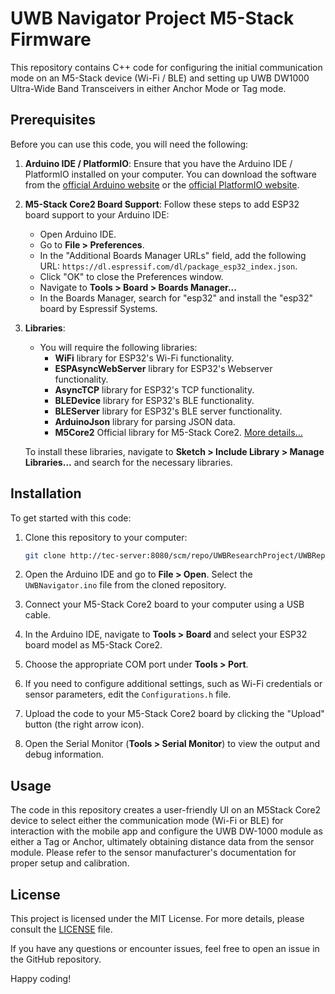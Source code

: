 # UWB Navigator Project M5-Stack Firmware

This repository contains C++ code for configuring the initial communication mode on an M5-Stack device (Wi-Fi / BLE) and setting up UWB DW1000 Ultra-Wide Band Transceivers in either Anchor Mode or Tag mode.

## Prerequisites

Before you can use this code, you will need the following:

1. **Arduino IDE / PlatformIO**: Ensure that you have the Arduino IDE / PlatformIO installed on your computer. You can download the software from the [official Arduino website](https://www.arduino.cc/en/software) or the [official PlatformIO website](https://platformio.org/).

2. **M5-Stack Core2 Board Support**: Follow these steps to add ESP32 board support to your Arduino IDE:

   - Open Arduino IDE.
   - Go to **File > Preferences**.
   - In the "Additional Boards Manager URLs" field, add the following URL: `https://dl.espressif.com/dl/package_esp32_index.json`.
   - Click "OK" to close the Preferences window.
   - Navigate to **Tools > Board > Boards Manager...**
   - In the Boards Manager, search for "esp32" and install the "esp32" board by Espressif Systems.

3. **Libraries**:

   - You will require the following libraries:
     - **WiFi** library for ESP32's Wi-Fi functionality.
     - **ESPAsyncWebServer** library for ESP32's Webserver functionality.
     - **AsyncTCP** library for ESP32's TCP functionality.
     - **BLEDevice** library for ESP32's BLE functionality.
     - **BLEServer** library for ESP32's BLE server functionality.
     - **ArduinoJson** library for parsing JSON data.
     - **M5Core2** Official library for M5-Stack Core2. [More details...](https://github.com/m5stack/M5Core2)

   To install these libraries, navigate to **Sketch > Include Library > Manage Libraries...** and search for the necessary libraries.

## Installation

To get started with this code:

1. Clone this repository to your computer:

   ```bash
   git clone http://tec-server:8080/scm/repo/UWBResearchProject/UWBRepo
   ```

2. Open the Arduino IDE and go to **File > Open**. Select the `UWBNavigator.ino` file from the cloned repository.

3. Connect your M5-Stack Core2 board to your computer using a USB cable.

4. In the Arduino IDE, navigate to **Tools > Board** and select your ESP32 board model as M5-Stack Core2.

5. Choose the appropriate COM port under **Tools > Port**.

6. If you need to configure additional settings, such as Wi-Fi credentials or sensor parameters, edit the `Configurations.h` file.

7. Upload the code to your M5-Stack Core2 board by clicking the "Upload" button (the right arrow icon).

8. Open the Serial Monitor (**Tools > Serial Monitor**) to view the output and debug information.

## Usage

The code in this repository creates a user-friendly UI on an M5Stack Core2 device to select either the communication mode (Wi-Fi or BLE) for interaction with the mobile app and configure the UWB DW-1000 module as either a Tag or Anchor, ultimately obtaining distance data from the sensor module. Please refer to the sensor manufacturer's documentation for proper setup and calibration.

## License

This project is licensed under the MIT License. For more details, please consult the [LICENSE](LICENSE) file.

If you have any questions or encounter issues, feel free to open an issue in the GitHub repository.

Happy coding!